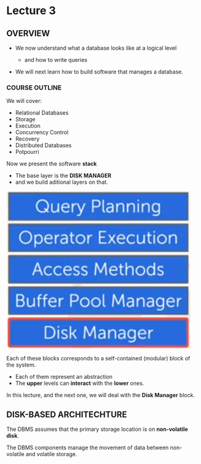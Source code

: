 # Lecture 3

## OVERVIEW
- We now understand what a database looks like at a logical level
  - and how to write queries

- We will next learn how to build software that manages a database.

### COURSE OUTLINE
We will cover:
- Relational Databases
- Storage
- Execution
- Concurrency Control
- Recovery
- Distributed Databases
- Potpourri

Now we present the software **stack**
- The base layer is the **DISK MANAGER**
- and we build aditional layers on that.

![](1.jpg)

Each of these blocks corresponds to a self-contained (modular) block of the system.
- Each of them represent an abstraction
- The **upper** levels can **interact** with the **lower** ones.



In this lecture, and the next one, we will deal with the **Disk Manager** block.

## DISK-BASED ARCHITECHTURE
The DBMS assumes that the primary storage location is on **non-volatile disk**.

The DBMS components manage the movement of data between non-volatile and volatile storage.



